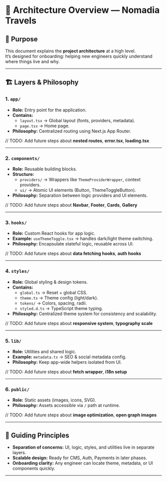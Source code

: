 # 📐 Architecture Overview — Nomadia Travels

## 🎯 Purpose

This document explains the **project architecture** at a high level.  
It’s designed for onboarding: helping new engineers quickly understand where things live and why.

---

## 🏗️ Layers & Philosophy

### 1. `app/`

- **Role:** Entry point for the application.
- **Contains:**
  - `layout.tsx` → Global layout (fonts, providers, metadata).
  - `page.tsx` → Home page.
- **Philosophy:** Centralized routing using Next.js App Router.

// TODO: Add future steps about **nested routes**, **error.tsx**, **loading.tsx**

---

### 2. `components/`

- **Role:** Reusable building blocks.
- **Structure:**
  - `providers/` → Wrappers like `ThemeProviderWrapper`, context providers.
  - `ui/` → Atomic UI elements (Button, ThemeToggleButton).
- **Philosophy:** Separation between logic providers and UI elements.

// TODO: Add future steps about **Navbar**, **Footer**, **Cards**, **Gallery**

---

### 3. `hooks/`

- **Role:** Custom React hooks for app logic.
- **Example:** `useThemeToggle.tsx` → handles dark/light theme switching.
- **Philosophy:** Encapsulate stateful logic, reusable across UI.

// TODO: Add future steps about **data fetching hooks**, **auth hooks**

---

### 4. `styles/`

- **Role:** Global styling & design tokens.
- **Contains:**
  - `global.ts` → Reset + global CSS.
  - `theme.ts` → Theme config (light/dark).
  - `tokens/` → Colors, spacing, radii.
  - `styled.d.ts` → TypeScript theme typing.
- **Philosophy:** Centralized theme system for consistency and scalability.

// TODO: Add future steps about **responsive system**, **typography scale**

---

### 5. `lib/`

- **Role:** Utilities and shared logic.
- **Example:** `metadata.ts` → SEO & social metadata config.
- **Philosophy:** Keep app-wide helpers isolated from UI.

// TODO: Add future steps about **fetch wrapper**, **i18n setup**

---

### 6. `public/`

- **Role:** Static assets (images, icons, SVG).
- **Philosophy:** Assets accessible via `/` path at runtime.

// TODO: Add future steps about **image optimization**, **open graph images**

---

## 🧭 Guiding Principles

- **Separation of concerns:** UI, logic, styles, and utilities live in separate layers.
- **Scalable design:** Ready for CMS, Auth, Payments in later phases.
- **Onboarding clarity:** Any engineer can locate theme, metadata, or UI components quickly.

---
